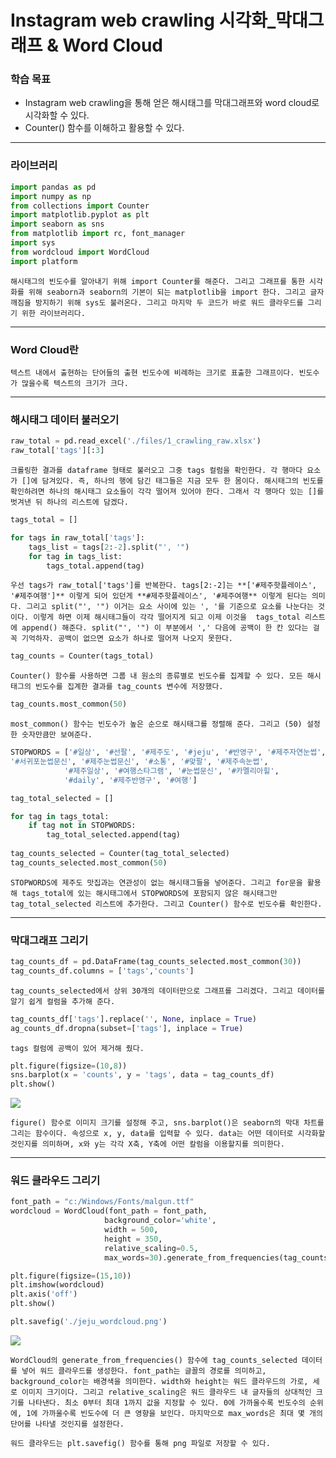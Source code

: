 # Instagram web crawling 시각화_막대그래프 & Word Cloud



### 학습 목표

- Instagram web crawling을 통해 얻은 해시태그를 막대그래프와 word cloud로 시각화할 수 있다.
- Counter() 함수를 이해하고 활용할 수 있다.



---



### 라이브러리

```python
import pandas as pd
import numpy as np
from collections import Counter
import matplotlib.pyplot as plt
import seaborn as sns
from matplotlib import rc, font_manager
import sys
from wordcloud import WordCloud
import platform
```

	해시태그의 빈도수를 알아내기 위해 import Counter를 해준다. 그리고 그래프를 통한 시각화를 위해 seaborn과 seaborn의 기본이 되는 matplotlib을 import 한다. 그리고 글자 깨짐을 방지하기 위해 sys도 불러온다. 그리고 마지막 두 코드가 바로 워드 클라우드를 그리기 위한 라이브러리다.



---



### Word Cloud란

	텍스트 내에서 출현하는 단어들의 출현 빈도수에 비례하는 크기로 표출한 그래프이다. 빈도수가 많을수록 텍스트의 크기가 크다.



---



### 해시태그 데이터 불러오기

```python
raw_total = pd.read_excel('./files/1_crawling_raw.xlsx')
raw_total['tags'][:3]
```

	크롤링한 결과를 dataframe 형태로 불러오고 그중 tags 컬럼을 확인한다. 각 행마다 요소가 []에 담겨있다. 즉, 하나의 행에 담긴 태그들은 지금 모두 한 몸이다. 해시태그의 빈도를 확인하려면 하나의 해시태그 요소들이 각각 떨어져 있어야 한다. 그래서 각 행마다 있는 []를 벗겨낸 뒤 하나의 리스트에 담겠다.



```python
tags_total = []

for tags in raw_total['tags']:
    tags_list = tags[2:-2].split("', '")
    for tag in tags_list:
        tags_total.append(tag)
```

	우선 tags가 raw_total['tags']를 반복한다. tags[2:-2]는 **['#제주핫플레이스', '#제주여행']** 이렇게 되어 있던게 **#제주핫플레이스', '#제주여행** 이렇게 된다는 의미다. 그리고 split("', '") 이거는 요소 사이에 있는 ', '를 기준으로 요소를 나눈다는 것이다. 이렇게 하면 이제 해시태그들이 각각 떨어지게 되고 이제 이것을  tags_total 리스트에 append() 해준다. split("', '") 이 부분에서 ',' 다음에 공백이 한 칸 있다는 걸 꼭 기억하자. 공백이 없으면 요소가 하나로 떨어져 나오지 못한다.



```python
tag_counts = Counter(tags_total)
```

	Counter() 함수를 사용하면 그룹 내 원소의 종류별로 빈도수를 집계할 수 있다. 모든 해시태그의 빈도수를 집계한 결과를 tag_counts 변수에 저장했다.



```python
tag_counts.most_common(50)
```

	most_common() 함수는 빈도수가 높은 순으로 해시태그를 정렬해 준다. 그리고 (50) 설정한 숫자만큼만 보여준다.



```python
STOPWORDS = ['#일상', '#선팔', '#제주도', '#jeju', '#반영구', '#제주자연눈썹',
'#서귀포눈썹문신', '#제주눈썹문신', '#소통', '#맞팔', '#제주속눈썹',
            '#제주일상', '#여행스타그램', '#눈썹문신', '#카멜리아힐',
            '#daily', '#제주반영구', '#여행']

tag_total_selected = []

for tag in tags_total:
    if tag not in STOPWORDS:
        tag_total_selected.append(tag)
        
tag_counts_selected = Counter(tag_total_selected)
tag_counts_selected.most_common(50)
```

	STOPWORDS에 제주도 맛집과는 연관성이 없는 해시태그들을 넣어준다. 그리고 for문을 활용해 tags_total에 있는 해시태그에서 STOPWORDS에 포함되지 않은 해시태그만 tag_total_selected 리스트에 추가한다. 그리고 Counter() 함수로 빈도수를 확인한다.



---



### 막대그래프 그리기

```python
tag_counts_df = pd.DataFrame(tag_counts_selected.most_common(30))
tag_counts_df.columns = ['tags','counts']
```

	tag_counts_selected에서 상위 30개의 데이터만으로 그래프를 그리겠다. 그리고 데이터를 알기 쉽게 컬럼을 추가해 준다. 



```python
tag_counts_df['tags'].replace('', None, inplace = True)
ag_counts_df.dropna(subset=['tags'], inplace = True)
```

	tags 컬럼에 공백이 있어 제거해 줬다.



```python
plt.figure(figsize=(10,8))
sns.barplot(x = 'counts', y = 'tags', data = tag_counts_df)
plt.show()
```

![](E:\Amazing\Bigdata\code\Data_Platform\02_Second\5_Jeju_Hotplace\제주도맛집_해시태그_빈도수_막대그래프.JPG)

	figure() 함수로 이미지 크기를 설정해 주고, sns.barplot()은 seaborn의 막대 차트를 그리는 함수이다. 속성으로 x, y, data를 입력할 수 있다. data는 어떤 데이터로 시각화할 것인지를 의미하며, x와 y는 각각 X축, Y축에 어떤 칼럼을 이용할지를 의미한다.



---



### 워드 클라우드 그리기

```python
font_path = "c:/Windows/Fonts/malgun.ttf"
wordcloud = WordCloud(font_path = font_path,
                     background_color='white',
                     width = 500,
                     height = 350,
                     relative_scaling=0.5,
                     max_words=30).generate_from_frequencies(tag_counts_selected)

plt.figure(figsize=(15,10))
plt.imshow(wordcloud)
plt.axis('off')
plt.show()

plt.savefig('./jeju_wordcloud.png')
```

![](E:\Amazing\Bigdata\code\Data_Platform\02_Second\5_Jeju_Hotplace\제주도맛집_해시태그_빈도수_워드클라우드.JPG)

	WordCloud의 generate_from_frequencies() 함수에 tag_counts_selected 데이터를 넣어 워드 클라우드를 생성한다. font_path는 글꼴의 경로를 의미하고, background_color는 배경색을 의미한다. width와 height는 워드 클라우드의 가로, 세로 이미지 크기이다. 그리고 relative_scaling은 워드 클라우드 내 글자들의 상대적인 크기를 나타낸다. 최소 0부터 최대 1까지 값을 지정할 수 있다. 0에 가까울수록 빈도수의 순위에, 1에 가까울수록 빈도수에 더 큰 영향을 보인다. 마지막으로 max_words은 최대 몇 개의 단어를 나타낼 것인지를 설정한다.
	
	워드 클라우드는 plt.savefig() 함수를 통해 png 파일로 저장할 수 있다.